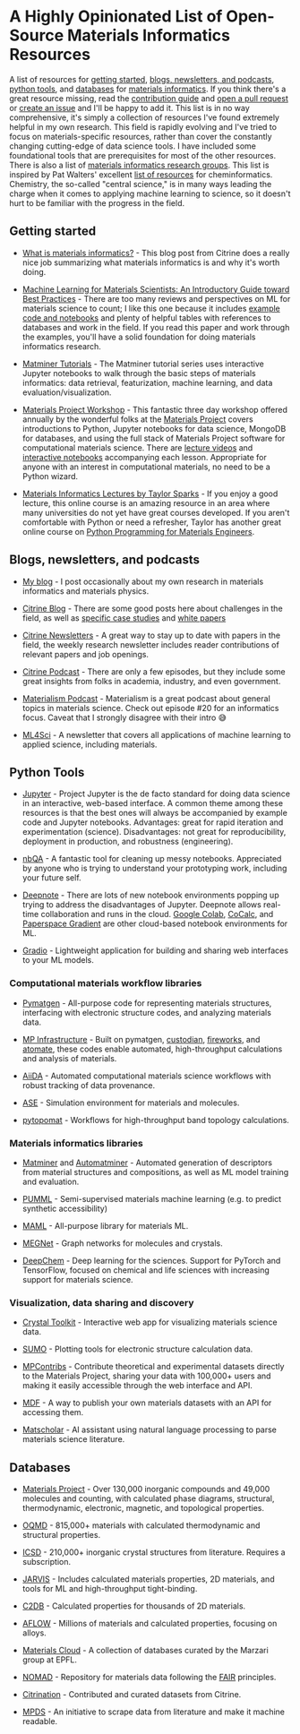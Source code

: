 # A Highly Opinionated List of Open-Source Materials Informatics Resources
A list of resources for [getting started](#getting-started), [blogs, newsletters, and podcasts](#blogs-newsletters-and-podcasts), [python tools](#python-tools), and [databases](#databases) for [materials informatics](https://citrine.io/what-is-materials-informatics/). If you think there's a great resource missing, read the [contribution guide](https://github.com/ncfrey/resources/blob/main/CONTRIBUTING.md) and [open a pull request](https://github.com/ncfrey/resources/pulls) or [create an issue](https://github.com/ncfrey/resources/issues) and I'll be happy to add it. This list is in no way comprehensive, it's simply a collection of resources I've found extremely helpful in my own research. This field is rapidly evolving and I've tried to focus on materials-specific resources, rather than cover the constantly changing cutting-edge of data science tools. I have included some foundational tools that are prerequisites for most of the other resources. There is also a list of [materials informatics research groups](https://github.com/ncfrey/resources/blob/main/groups.md). This list is inspired by Pat Walters' excellent [list of resources](https://github.com/PatWalters/resources) for cheminformatics. Chemistry, the so-called "central science," is in many ways leading the charge when it comes to applying machine learning to science, so it doesn't hurt to be familiar with the progress in the field.

## Getting started
- [What is materials informatics?](https://citrine.io/what-is-materials-informatics-blog/) - This blog post from Citrine does a really nice job summarizing what materials informatics is and why it's worth doing.

- [Machine Learning for Materials Scientists: An Introductory Guide toward Best Practices](https://pubs.acs.org/doi/abs/10.1021/acs.chemmater.0c01907) - There are too many reviews and perspectives on ML for materials science to count; I like this one because it includes [example code and notebooks](https://github.com/anthony-wang/BestPractices) and plenty of helpful tables with references to databases and work in the field. If you read this paper and work through the examples, you'll have a solid foundation for doing materials informatics research.

- [Matminer Tutorials](https://nbviewer.jupyter.org/github/hackingmaterials/matminer_examples/blob/master/matminer_examples/index.ipynb) - The Matminer tutorial series uses interactive Jupyter notebooks to walk through the basic steps of materials informatics: data retrieval, featurization, machine learning, and data evaluation/visualization.

- [Materials Project Workshop](https://workshop.materialsproject.org/#workshop-videos) - This fantastic three day workshop offered annually by the wonderful folks at the [Materials Project](https://materialsproject.org/) covers introductions to Python, Jupyter notebooks for data science, MongoDB for databases, and using the full stack of Materials Project software for computational materials science. There are [lecture videos](https://www.youtube.com/watch?v=vga6eV3IAac&list=PLTjFYVNE7LTiuOK8Re7ltY0a3OHFcQhAE) and [interactive notebooks](https://github.com/materialsproject/workshop/) accompanying each lesson. Appropriate for anyone with an interest in computational materials, no need to be a Python wizard.

- [Materials Informatics Lectures by Taylor Sparks](https://www.youtube.com/watch?v=DDliZDwiAoU&list=PLL0SWcFqypCl4lrzk1dMWwTUrzQZFt7y0) - If you enjoy a good lecture, this online course is an amazing resource in an area where many universities do not yet have great courses developed. If you aren't comfortable with Python or need a refresher, Taylor has another great online course on [Python Programming for Materials Engineers](https://www.youtube.com/watch?v=aoL3whRmSfc&list=PLL0SWcFqypCmkHClksnGlab3wglEVMqNN).

## Blogs, newsletters, and podcasts
- [My blog](https://medium.com/@ncfrey) - I post occasionally about my own research in materials informatics and materials physics. 

- [Citrine Blog](https://citrine.io/success/blog/) - There are some good posts here about challenges in the field, as well as [specific case studies](https://citrine.io/category/case-studies/) and [white papers](https://citrine.io/category/white-papers/)

- [Citrine Newsletters](https://citrine.io/success/newsletters/) - A great way to stay up to date with papers in the field, the weekly research newsletter includes reader contributions of relevant papers and job openings.

- [Citrine Podcast](https://citrine.io/success/podcasts/) - There are only a few episodes, but they include some great insights from folks in academia, industry, and even government.

- [Materialism Podcast](https://materialismpodcast.com/episode_list.html) - Materialism is a great podcast about general topics in materials science. Check out episode #20 for an informatics focus. Caveat that I strongly disagree with their intro :sweat_smile:

- [ML4Sci](https://ml4sci.substack.com/) - A newsletter that covers all applications of machine learning to applied science, including materials.

## Python Tools
- [Jupyter](https://jupyter.org/) - Project Jupyter is the de facto standard for doing data science in an interactive, web-based interface. A common theme among these resources is that the best ones will always be accompanied by example code and Jupyter notebooks. Advantages: great for rapid iteration and experimentation (science). Disadvantages: not great for reproducibility, deployment in production, and robustness (engineering).  

- [nbQA](https://github.com/nbQA-dev/nbQA) - A fantastic tool for cleaning up messy notebooks. Appreciated by anyone who is trying to understand your prototyping work, including your future self.

- [Deepnote](https://deepnote.com/) - There are lots of new notebook environments popping up trying to address the disadvantages of Jupyter. Deepnote allows real-time collaboration and runs in the cloud. [Google Colab](https://colab.research.google.com/), [CoCalc](https://cocalc.com/app), and [Paperspace Gradient](https://gradient.paperspace.com/) are other cloud-based notebook environments for ML.

- [Gradio](https://gradio.app/) - Lightweight application for building and sharing web interfaces to your ML models. 

### Computational materials workflow libraries
- [Pymatgen](http://pymatgen.org/) - All-purpose code for representing materials structures, interfacing with electronic structure codes, and analyzing materials data.

- [MP Infrastructure](https://materialsproject.org/infrastructure) - Built on pymatgen, [custodian](https://materialsproject.github.io/custodian), [fireworks](https://materialsproject.github.io/fireworks), and [atomate](https://hackingmaterials.github.io/atomate), these codes enable automated, high-throughput calculations and analysis of materials.

- [AiiDA](http://www.aiida.net/) - Automated computational materials science workflows with robust tracking of data provenance.

- [ASE](https://wiki.fysik.dtu.dk/ase) - Simulation environment for materials and molecules.

- [pytopomat](https://github.com/ncfrey/pytopomat) - Workflows for high-throughput band topology calculations.

### Materials informatics libraries
- [Matminer](https://hackingmaterials.lbl.gov/matminer/) and [Automatminer](https://github.com/hackingmaterials/automatminer) - Automated generation of descriptors from material structures and compositions, as well as ML model training and evaluation.

- [PUMML](https://github.com/ncfrey/pumml) - Semi-supervised materials machine learning (e.g. to predict synthetic accessibility)

- [MAML](https://github.com/materialsvirtuallab/maml) - All-purpose library for materials ML.

- [MEGNet](https://github.com/materialsvirtuallab/megnet) - Graph networks for molecules and crystals.

- [DeepChem](https://deepchem.io/) - Deep learning for the sciences. Support for PyTorch and TensorFlow, focused on chemical and life sciences with increasing support for materials science.

### Visualization, data sharing and discovery
- [Crystal Toolkit](https://github.com/materialsproject/crystaltoolkit) - Interactive web app for visualizing materials science data.

- [SUMO](https://smtg-ucl.github.io/sumo/index.html) - Plotting tools for electronic structure calculation data.

- [MPContribs](https://mpcontribs.org/) - Contribute theoretical and experimental datasets directly to the Materials Project, sharing your data with 100,000+ users and making it easily accessible through the web interface and API.

- [MDF](https://materialsdatafacility.org/) - A way to publish your own materials datasets with an API for accessing them.

- [Matscholar](https://www.matscholar.com/) - AI assistant using natural language processing to parse materials science literature.

## Databases
- [Materials Project](https://materialsproject.org/) - Over 130,000 inorganic compounds and 49,000 molecules and counting, with calculated phase diagrams, structural, thermodynamic, electronic, magnetic, and topological properties.

- [OQMD](http://oqmd.org/) - 815,000+ materials with calculated thermodynamic and structural properties.

- [ICSD](https://icsd.nist.gov/) - 210,000+ inorganic crystal structures from literature. Requires a subscription.

- [JARVIS](https://jarvis.nist.gov/) - Includes calculated materials properties, 2D materials, and tools for ML and high-throughput tight-binding.

- [C2DB](https://cmr.fysik.dtu.dk/c2db/c2db.html) - Calculated properties for thousands of 2D materials.

- [AFLOW](http://www.aflowlib.org/) - Millions of materials and calculated properties, focusing on alloys.

- [Materials Cloud](https://www.materialscloud.org/explore/menu) - A collection of databases curated by the Marzari group at EPFL.

- [NOMAD](https://nomad-lab.eu/prod/rae/gui/search) - Repository for materials data following the [FAIR](https://doi.org/10.1557/mrs.2018.208) principles. 

- [Citrination](https://citrination.com) - Contributed and curated datasets from Citrine.

- [MPDS](https://mpds.io/#start) - An initiative to scrape data from literature and make it machine readable.



